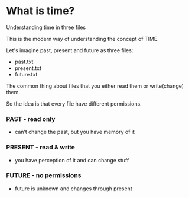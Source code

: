 # What is time?
Understanding time in three files

This is the modern way of understanding the concept of TIME.

Let's imagine past, present and future as three files:
- past.txt
- present.txt
- future.txt.

The common thing about files that you either read them or write(change) them.

So the idea is that every file have different permissions.

### PAST - read only
- can’t change the past, but you have memory of it

### PRESENT - read & write
- you have perception of it and can change stuff

### FUTURE - no permissions
- future is unknown and changes through present

